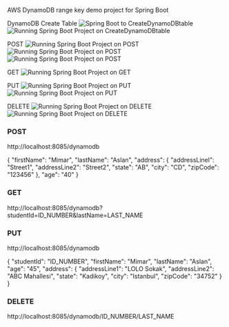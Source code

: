 AWS DynamoDB range key demo project for Spring Boot

DynamoDB Create Table
![Spring Boot to CreateDynamoDBtable](src/main/resources/static/images/01-CreateDynamoDBtable.png)
![Running Spring Boot Project on CreateDynamoDBtable](src/main/resources/static/images/02-CreateDynamoDBtable.png)

POST
![Running Spring Boot Project on POST](src/main/resources/static/images/03-POST.png)
![Running Spring Boot Project on POST](src/main/resources/static/images/04-POST.png)
![Running Spring Boot Project on POST](src/main/resources/static/images/05-POST.png)

GET
![Running Spring Boot Project on GET](src/main/resources/static/images/06-GET.png)

PUT
![Running Spring Boot Project on PUT](src/main/resources/static/images/07-PUT.png)
![Running Spring Boot Project on PUT](src/main/resources/static/images/08-PUT.png)

DELETE
![Running Spring Boot Project on DELETE](src/main/resources/static/images/09-DELETE.png)
![Running Spring Boot Project on DELETE](src/main/resources/static/images/10-DELETE.png)


###  POST
http://localhost:8085/dynamodb


{
"firstName": "Mimar",
"lastName": "Aslan",
"address": {
"addressLinel": "Street1",
"addressLine2": "Street2",
"state": "AB",
"city": "CD",
"zipCode": "123456"
},
"age": "40"
}



###  GET
http://localhost:8085/dynamodb?studentId=ID_NUMBER&lastName=LAST_NAME


###  PUT
http://localhost:8085/dynamodb

{
"studentId": "ID_NUMBER",
"firstName": "Mimar",
"lastName": "Aslan",
"age": "45",
"address": {
"addressLine1": "LOLO Sokak",
"addressLine2": "ABC Mahallesi",
"state": "Kadikoy",
"city": "Istanbul",
"zipCode": "34752"
}
}



###  DELETE
http://localhost:8085/dynamodb/ID_NUMBER/LAST_NAME

